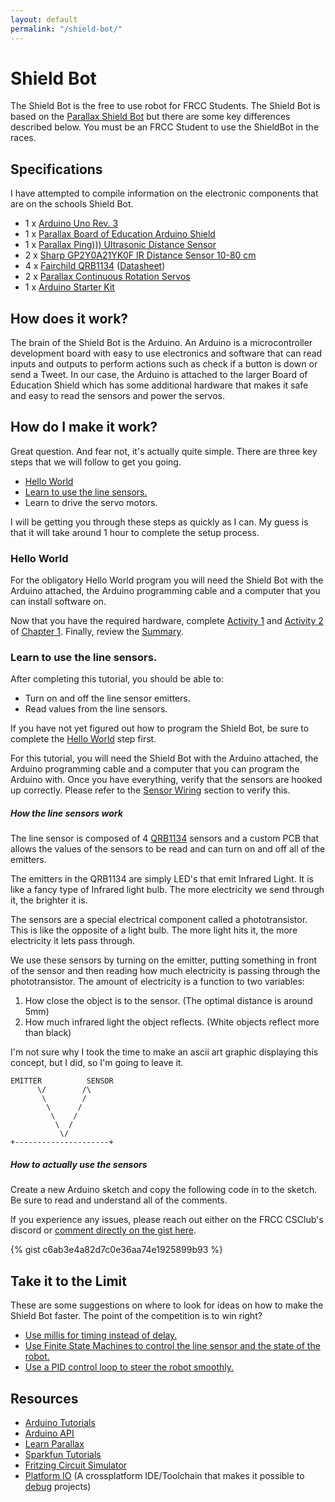 ```yaml
---
layout: default
permalink: "/shield-bot/"
---
```


# Shield Bot

The Shield Bot is the free to use robot for FRCC Students.  The Shield Bot is based on the [Parallax Shield Bot](https://www.parallax.com/product/130-35000) but there are some key differences described below.  You must be an FRCC Student to use the ShieldBot in the races.

## Specifications

I have attempted to compile information on the electronic components that are on the schools Shield Bot.

* 1 x [Arduino Uno Rev. 3](https://store.arduino.cc/usa/arduino-uno-rev3)
* 1 x [Parallax Board of Education Arduino Shield](https://www.parallax.com/product/35000)
* 1 x [Parallax Ping))) Ultrasonic Distance Sensor](https://www.parallax.com/product/28015)
* 2 x [Sharp GP2Y0A21YK0F IR Distance Sensor 10-80 cm](https://www.parallax.com/product/28995)
* 4 x [Fairchild QRB1134](https://www.digikey.com/product-detail/en/on-semiconductor/QRB1134/QRB1134-ND/187533) ([Datasheet](http://users.ece.utexas.edu/~valvano/Datasheets/QRB1134.pdf))
* 2 x [Parallax Continuous Rotation Servos](https://www.parallax.com/product/900-00008)
* 1 x [Arduino Starter Kit](https://store.arduino.cc/usa/arduino-starter-kit)

## How does it work?

The brain of the Shield Bot is the Arduino.  An Arduino is a microcontroller development board with easy to use electronics and software that can read inputs and outputs to perform actions such as check if a button is down or send a Tweet.  In our case, the Arduino is attached to the larger Board of Education Shield which has some additional hardware that makes it safe and easy to read the sensors and power the servos.

## How do I make it work?

Great question.  And fear not, it's actually quite simple.  There are three key steps that we will follow to get you going.

* [Hello World](#hello-world)
* [Learn to use the line sensors.](#learn-to-use-the-line-sensors)
* Learn to drive the servo motors.

I will be getting you through these steps as quickly as I can.  My guess is that it will take around 1 hour to complete the setup process.

### Hello World

For the obligatory Hello World program you will need the Shield Bot with the Arduino attached, the Arduino programming cable and a computer that you can install software on.

Now that you have the required hardware, complete [Activity 1](https://learn.parallax.com/tutorials/robot/shield-bot/robotics-board-education-shield-arduino/chapter-1-your-shield-bots-21) and [Activity 2](https://learn.parallax.com/tutorials/robot/shield-bot/robotics-board-education-shield-arduino/chapter-1-your-shield-bots-18) of [Chapter 1](https://learn.parallax.com/tutorials/robot/shield-bot/robotics-board-education-shield-arduino/chapter-1-your-shield-bots-19).  Finally, review the [Summary](https://learn.parallax.com/tutorials/robot/shield-bot/robotics-board-education-shield-arduino/chapter-1-your-shield-bots-4).

### Learn to use the line sensors.

After completing this tutorial, you should be able to:

* Turn on and off the line sensor emitters.
* Read values from the line sensors.

If you have not yet figured out how to program the Shield Bot, be sure to complete the [Hello World](#hello-world) step first.

For this tutorial, you will need the Shield Bot with the Arduino attached, the Arduino programming cable and a computer that you can program the Arduino with.  Once you have everything, verify that the sensors are hooked up correctly.  Please refer to the [Sensor Wiring](#sensor-wiring) section to verify this.

##### How the line sensors work

The line sensor is composed of 4 [QRB1134](https://www.digikey.com/product-detail/en/on-semiconductor/QRB1134/QRB1134-ND/187533) sensors and a custom PCB that allows the values of the sensors to be read and can turn on and off all of the emitters.

The emitters in the QRB1134 are simply LED's that emit Infrared Light.  It is like a fancy type of Infrared light bulb.  The more electricity we send through it, the brighter it is.

The sensors are a special electrical component called a phototransistor.  This is like the opposite of a light bulb.  The more light hits it, the more electricity it lets pass through.

We use these sensors by turning on the emitter, putting something in front of the sensor and then reading how much electricity is passing through the phototransistor.  The amount of electricity is a function to two variables:

1. How close the object is to the sensor. (The optimal distance is around 5mm)
2. How much infrared light the object reflects.  (White objects reflect more than black)

I'm not sure why I took the time to make an ascii art graphic displaying this concept, but I did, so I'm going to leave it.

```
EMITTER          SENSOR
      \/        /\
       \        /
        \      /
         \    /
          \  /
           \/
+---------------------+
```

##### How to actually use the sensors

Create a new Arduino sketch and copy the following code in to the sketch.  Be sure to read and understand all of the comments.

If you experience any issues, please reach out either on the FRCC CSClub's discord or [comment directly on the gist here](https://gist.github.com/IkonOne/c6ab3e4a82d7c0e36aa74e1925899b93).

{% gist c6ab3e4a82d7c0e36aa74e1925899b93 %}

## Take it to the Limit

These are some suggestions on where to look for ideas on how to make the Shield Bot faster.  The point of the competition is to win right?

* [Use millis for timing instead of delay.](https://learn.adafruit.com/multi-tasking-the-arduino-part-1/using-millis-for-timing)
* [Use Finite State Machines to control the line sensor and the state of the robot.](http://gameprogrammingpatterns.com/state.html)
* [Use a PID control loop to steer the robot smoothly.](https://create.arduino.cc/projecthub/mjrobot/line-follower-robot-pid-control-android-setup-e5113a)

## Resources

* [Arduino Tutorials](https://www.arduino.cc/en/Tutorial/HomePage)
* [Arduino API](https://www.arduino.cc/reference/en/)
* [Learn Parallax](https://learn.parallax.com/)
* [Sparkfun Tutorials](https://learn.sparkfun.com/tutorials)
* [Fritzing Circuit Simulator](http://fritzing.org/home/)
* [Platform IO](https://platformio.org/) (A crossplatform IDE/Toolchain that makes it possible to [debug](http://docs.platformio.org/en/latest/plus/debugging.html) projects)